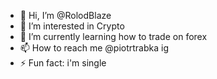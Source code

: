 - 👋 Hi, I’m @RolodBlaze
- 👀 I’m interested in Crypto
- 🌱 I’m currently learning how to trade on forex
- 📫 How to reach me @piotrtrabka ig
- ⚡ Fun fact: i'm single

<!---
RolodBlaze/RolodBlaze is a ✨ special ✨ repository because its `README.md` (this file) appears on your GitHub profile.
You can click the Preview link to take a look at your changes.
--->
